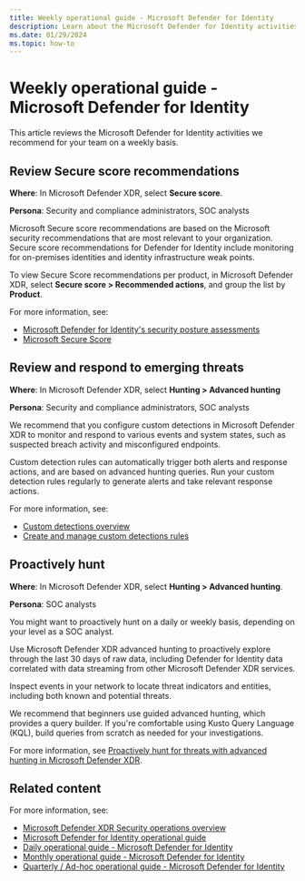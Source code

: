```yaml
---
title: Weekly operational guide - Microsoft Defender for Identity
description: Learn about the Microsoft Defender for Identity activities that we recommend for your team on a weekly basis.
ms.date: 01/29/2024
ms.topic: how-to
---
```


# Weekly operational guide - Microsoft Defender for Identity

This article reviews the Microsoft Defender for Identity activities we recommend for your team on a weekly basis.

## Review Secure score recommendations

**Where**: In Microsoft Defender XDR, select **Secure score**.

**Persona**: Security and compliance administrators, SOC analysts

Microsoft Secure score recommendations are based on the Microsoft security recommendations that are most relevant to your organization. Secure score recommendations for Defender for Identity include monitoring for on-premises identities and identity infrastructure weak points.

To view Secure Score recommendations per product, in Microsoft Defender XDR, select **Secure score > Recommended actions**, and group the list by **Product**.

For more information, see:

- [Microsoft Defender for Identity's security posture assessments](../security-assessment.md)
- [Microsoft Secure Score](/microsoft-365/security/defender/microsoft-secure-score)

## Review and respond to emerging threats

**Where**: In Microsoft Defender XDR, select **Hunting > Advanced hunting**

**Persona**: Security and compliance administrators, SOC analysts

We recommend that you configure custom detections in Microsoft Defender XDR to monitor and respond to various events and system states, such as suspected breach activity and misconfigured endpoints.

Custom detection rules can automatically trigger both alerts and response actions, and are based on advanced hunting queries. Run your custom detection rules regularly to generate alerts and take relevant response actions.

For more information, see:

- [Custom detections overview](/microsoft-365/security/defender/custom-detections-overview)
- [Create and manage custom detections rules](/microsoft-365/security/defender/custom-detection-rules)

## Proactively hunt

**Where**: In Microsoft Defender XDR, select **Hunting > Advanced hunting**.

**Persona**: SOC analysts

You might want to proactively hunt on a daily or weekly basis, depending on your level as a SOC analyst.

Use Microsoft Defender XDR advanced hunting to proactively explore through the last 30 days of raw data, including Defender for Identity data correlated with data streaming from other Microsoft Defender XDR services.

Inspect events in your network to locate threat indicators and entities, including both known and potential threats.

We recommend that beginners use guided advanced hunting, which provides a query builder. If you're comfortable using Kusto Query Language (KQL), build queries from scratch as needed for your investigations.

For more information, see [Proactively hunt for threats with advanced hunting in Microsoft Defender XDR](/microsoft-365/security/defender/advanced-hunting-overview).

## Related content

For more information, see:

- [Microsoft Defender XDR Security operations overview](/security/operations/overview)
- [Microsoft Defender for Identity operational guide](ops-guide.md)
- [Daily operational guide - Microsoft Defender for Identity](ops-guide-daily.md)
- [Monthly operational guide - Microsoft Defender for Identity](ops-guide-monthly.md)
- [Quarterly / Ad-hoc operational guide - Microsoft Defender for Identity](ops-guide-quarterly.md)
